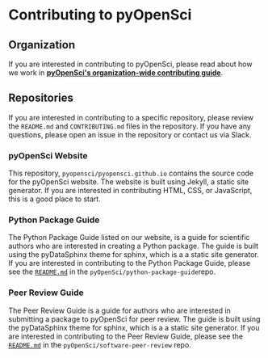 # Contributing to pyOpenSci

## Organization

If you are interested in contributing to pyOpenSci, please read about
how we work in [**pyOpenSci's organization-wide contributing guide**](https://www.pyopensci.org/handbook/CONTRIBUTING.html).

## Repositories

If you are interested in contributing to a specific repository, please review
the `README.md` and `CONTRIBUTING.md` files in the repository. If you have any
questions, please open an issue in the repository or contact us via Slack.

### pyOpenSci Website

This repository, `pyopensci/pyopensci.github.io` contains the source code
for the pyOpenSci website. The website is built using Jekyll, a static site
generator. If you are interested in contributing HTML, CSS, or JavaScript, this
is a good place to start.

### Python Package Guide

The Python Package Guide listed on our website, is a guide for scientific authors who are interested in creating
a Python package. The guide is built using the pyDataSphinx theme for sphinx, which is a a static site generator. If you are interested in contributing to the Python
Package Guide, please see the
[`README.md`](https://github.com/pyOpenSci/python-package-guide/blob/main/README.md)
in the `pyOpenSci/python-package-guide`repo.

### Peer Review Guide

The Peer Review Guide is a guide for authors who are interested in submitting a
package to pyOpenSci for peer review. The guide is built using the pyDataSphinx theme for sphinx, which is a a static site generator. If you are interested in
contributing to the Peer Review Guide, please see the
[`README.md`](https://github.com/pyOpenSci/software-peer-review/blob/main/README.md)
in the `pyOpenSci/software-peer-review` repo.
